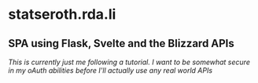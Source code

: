 # statseroth.rda.li
## SPA using Flask, Svelte and the Blizzard APIs
*This is currently just me following a tutorial. I want to be somewhat secure in my oAuth abilities before I'll actually use any real world APIs*
